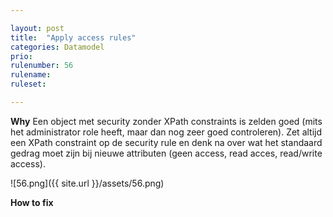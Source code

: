 ```yaml
---

layout: post
title:  "Apply access rules"
categories: Datamodel
prio: 
rulenumber: 56
rulename: 
ruleset: 

---
```


**Why**
Een object met security zonder XPath constraints is zelden goed (mits het administrator role heeft, maar dan nog zeer goed controleren). Zet altijd een XPath constraint op de security rule en denk na over wat het standaard gedrag moet zijn bij nieuwe attributen (geen access, read acces, read/write access).

![56.png]({{ site.url }}/assets/56.png)

**How to fix**
